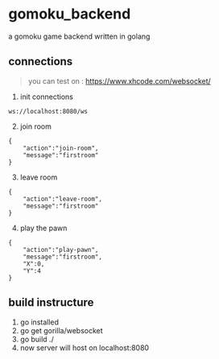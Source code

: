 # gomoku_backend

a gomoku game backend written in golang

## connections

> you can test on : https://www.xhcode.com/websocket/

1. init connections

```
ws://localhost:8080/ws
```

2. join room

```
{
    "action":"join-room",
    "message":"firstroom"
}
```

3. leave room

```
{
    "action":"leave-room",
    "message":"firstroom"
}
```

4. play the pawn

```
{
    "action":"play-pawn",
    "message":"firstroom",
    "X":0,
    "Y":4
}
```

## build instructure

1. go installed
2. go get gorilla/websocket
3. go build ./
4. now server will host on localhost:8080
